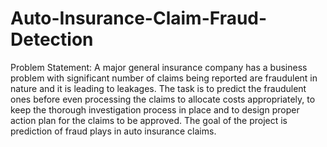 # Auto-Insurance-Claim-Fraud-Detection

Problem Statement:
A major general insurance company has a business problem with significant number of claims being reported are fraudulent in nature and it is leading to leakages. The task is to predict the fraudulent ones before even processing the claims to allocate costs appropriately, to keep the thorough investigation process in place and to design proper action plan for the claims to be approved. The goal of the project is prediction of fraud plays in auto insurance claims.

